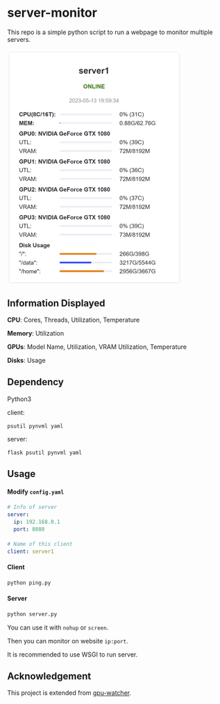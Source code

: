 # server-monitor

This repo is a simple python script to run a webpage to monitor multiple servers.

<img src="images/image-20230513195957237.png" alt="image-20230513195957237" width="400" />

## Information Displayed

**CPU**: Cores, Threads, Utilization, Temperature

**Memory**: Utilization

**GPUs**: Model Name, Utilization, VRAM Utilization, Temperature 

**Disks**: Usage

## Dependency

Python3

client:
```
psutil pynvml yaml
```

server:
```
flask psutil pynvml yaml
```

## Usage

#### Modify `config.yaml`

```yaml
# Info of server
server:
  ip: 192.168.0.1
  port: 8080

# Name of this client
client: server1
```

#### Client

```bash
python ping.py
```

#### Server

```bash
python server.py
```

You can use it with `nohup` or `screen`.

Then you can monitor on website `ip:port`.

It is recommended to use WSGI to run server. 

## Acknowledgement

This project is extended from [gpu-watcher](https://github.com/Bingmang/gpu-watcher).
